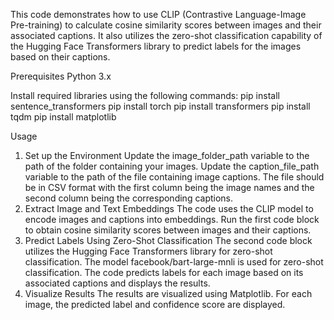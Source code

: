 This code demonstrates how to use CLIP (Contrastive Language-Image Pre-training) to calculate cosine similarity scores between images and their associated captions. It also utilizes the zero-shot classification capability of the Hugging Face Transformers library to predict labels for the images based on their captions.

Prerequisites
Python 3.x

Install required libraries using the following commands:
pip install sentence_transformers
pip install torch
pip install transformers
pip install tqdm
pip install matplotlib

Usage
1. Set up the Environment
Update the image_folder_path variable to the path of the folder containing your images.
Update the caption_file_path variable to the path of the file containing image captions. The file should be in CSV format with the first column being the image names and the second column being the corresponding captions.
2. Extract Image and Text Embeddings
The code uses the CLIP model to encode images and captions into embeddings.
Run the first code block to obtain cosine similarity scores between images and their captions.
3. Predict Labels Using Zero-Shot Classification
The second code block utilizes the Hugging Face Transformers library for zero-shot classification.
The model facebook/bart-large-mnli is used for zero-shot classification.
The code predicts labels for each image based on its associated captions and displays the results.
4. Visualize Results
The results are visualized using Matplotlib. For each image, the predicted label and confidence score are displayed.
